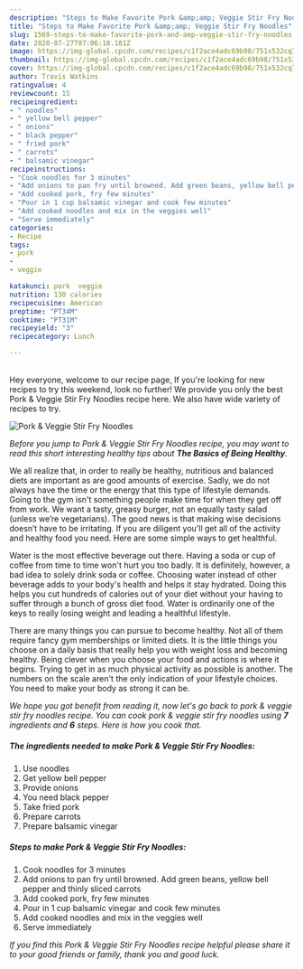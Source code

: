 ```yaml
---
description: "Steps to Make Favorite Pork &amp;amp; Veggie Stir Fry Noodles"
title: "Steps to Make Favorite Pork &amp;amp; Veggie Stir Fry Noodles"
slug: 1569-steps-to-make-favorite-pork-and-amp-veggie-stir-fry-noodles
date: 2020-07-27T07:06:18.181Z
image: https://img-global.cpcdn.com/recipes/c1f2ace4adc69b98/751x532cq70/pork-veggie-stir-fry-noodles-recipe-main-photo.jpg
thumbnail: https://img-global.cpcdn.com/recipes/c1f2ace4adc69b98/751x532cq70/pork-veggie-stir-fry-noodles-recipe-main-photo.jpg
cover: https://img-global.cpcdn.com/recipes/c1f2ace4adc69b98/751x532cq70/pork-veggie-stir-fry-noodles-recipe-main-photo.jpg
author: Travis Watkins
ratingvalue: 4
reviewcount: 15
recipeingredient:
- " noodles"
- " yellow bell pepper"
- " onions"
- " black pepper"
- " fried pork"
- " carrots"
- " balsamic vinegar"
recipeinstructions:
- "Cook noodles for 3 minutes"
- "Add onions to pan fry until browned. Add green beans, yellow bell pepper and thinly sliced carrots"
- "Add cooked pork, fry few minutes"
- "Pour in 1 cup balsamic vinegar and cook few minutes"
- "Add cooked noodles and mix in the veggies well"
- "Serve immediately"
categories:
- Recipe
tags:
- pork
- 
- veggie

katakunci: pork  veggie 
nutrition: 130 calories
recipecuisine: American
preptime: "PT34M"
cooktime: "PT31M"
recipeyield: "3"
recipecategory: Lunch

---
```

<br>
Hey everyone, welcome to our recipe page, If you're looking for new recipes to try this weekend, look no further! We provide you only the best Pork &amp; Veggie Stir Fry Noodles recipe here. We also have wide variety of recipes to try.
<br>


![Pork &amp; Veggie Stir Fry Noodles](https://img-global.cpcdn.com/recipes/c1f2ace4adc69b98/751x532cq70/pork-veggie-stir-fry-noodles-recipe-main-photo.jpg)

<i>Before you jump to Pork &amp; Veggie Stir Fry Noodles recipe, you may want to read this short interesting healthy tips about <strong>The Basics of Being Healthy</strong>.</i>

We all realize that, in order to really be healthy, nutritious and balanced diets are important as are good amounts of exercise. Sadly, we do not always have the time or the energy that this type of lifestyle demands. Going to the gym isn't something people make time for when they get off from work. We want a tasty, greasy burger, not an equally tasty salad (unless we’re vegetarians). The good news is that making wise decisions doesn’t have to be irritating. If you are diligent you'll get all of the activity and healthy food you need. Here are some simple ways to get healthful.

Water is the most effective beverage out there. Having a soda or cup of coffee from time to time won't hurt you too badly. It is definitely, however, a bad idea to solely drink soda or coffee. Choosing water instead of other beverage adds to your body's health and helps it stay hydrated. Doing this helps you cut hundreds of calories out of your diet without your having to suffer through a bunch of gross diet food. Water is ordinarily one of the keys to really losing weight and leading a healthful lifestyle.

There are many things you can pursue to become healthy. Not all of them require fancy gym memberships or limited diets. It is the little things you choose on a daily basis that really help you with weight loss and becoming healthy. Being clever when you choose your food and actions is where it begins. Trying to get in as much physical activity as possible is another. The numbers on the scale aren't the only indication of your lifestyle choices. You need to make your body as strong it can be. 


<i>We hope you got benefit from reading it, now let's go back to pork &amp; veggie stir fry noodles recipe. You can cook pork &amp; veggie stir fry noodles using <strong>7</strong> ingredients and <strong>6</strong> steps. Here is how you cook that.
</i>

##### The ingredients needed to make Pork &amp; Veggie Stir Fry Noodles:

1. Use  noodles
1. Get  yellow bell pepper
1. Provide  onions
1. You need  black pepper
1. Take  fried pork
1. Prepare  carrots
1. Prepare  balsamic vinegar


##### Steps to make Pork &amp; Veggie Stir Fry Noodles:

1. Cook noodles for 3 minutes
1. Add onions to pan fry until browned. Add green beans, yellow bell pepper and thinly sliced carrots
1. Add cooked pork, fry few minutes
1. Pour in 1 cup balsamic vinegar and cook few minutes
1. Add cooked noodles and mix in the veggies well
1. Serve immediately


<i>If you find this Pork &amp; Veggie Stir Fry Noodles recipe helpful please share it to your good friends or family, thank you and good luck.</i>
